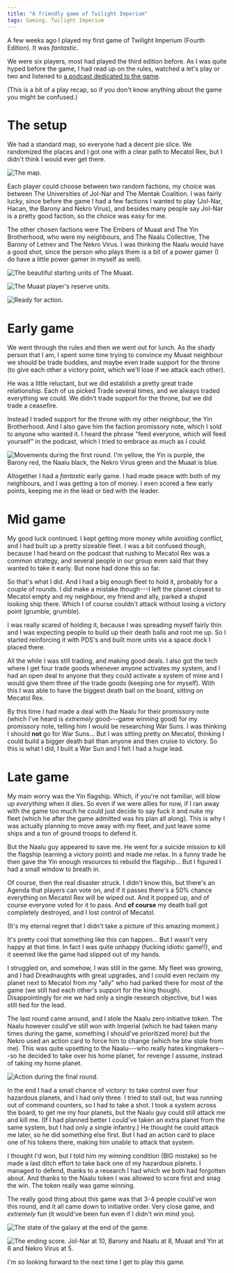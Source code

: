 ```yaml
---
title: "A friendly game of Twilight Imperium"
tags: Gaming, Twilight Imperium
---
```


A few weeks ago I played my first game of Twilight Imperium (Fourth Edition). It was *fantastic*.

We were six players, most had played the third edition before. As I was quite hyped before the game, I had read up on the rules, watched a let's play or two and listened to [a podcast dedicated to the game][spacecats].

(This is a bit of a play recap, so if you don't know anything about the game you might be confused.)


# The setup

We had a standard map, so everyone had a decent pie slice. We randomized the places and I got one with a clear path to Mecatol Rex, but I didn't think I would ever get there.

![The map.](/images/ti/IMG_20191124_110449.jpg)

Each player could choose between two random factions, my choice was between The Universities of Jol-Nar and The Mentak Coalition. I was fairly lucky, since before the game I had a few factions I wanted to play (Jol-Nar, Hacan, the Barony and Nekro Virus), and besides many people say Jol-Nar is a pretty good faction, so the choice was easy for me.

The other chosen factions were The Embers of Muaat and The Yin Brotherhood, who were my neighbours, and The Naalu Collective, The Barony of Letnev and The Nekro Virus. I was thinking the Naalu would have a good shot, since the person who plays them is a bit of a power gamer (I do have a little power gamer in myself as well).

![The beautiful starting units of The Muaat.](/images/ti/IMG_20191124_114812_825.jpg)

![The Muaat player's reserve units.](/images/ti/IMG_20191124_110500.jpg)

![Ready for action.](/images/ti/20191124_130444.jpeg)


# Early game

We went through the rules and then we went out for lunch. As the shady person that I am, I spent some time trying to convince my Muaat neighbour we should be trade buddies, and maybe even trade support for the throne (to give each other a victory point, which we'll lose if we attack each other).

He was a little reluctant, but we did establish a pretty great trade relationship. Each of us picked Trade several times, and we always traded everything we could. We didn't trade support for the throne, but we did trade a ceasefire.

Instead I traded support for the throne with my other neighbour, the Yin Brotherhood. And I also gave him the faction promissory note, which I sold to anyone who wanted it. I heard the phrase "feed everyone, which will feed yourself" in the podcast, which I tried to embrace as much as I could.

![Movements during the first round. I'm yellow, the Yin is purple, the Barony red, the Naalu black, the Nekro Virus green and the Muaat is blue.](/images/ti/IMG_20191124_140642_407.jpg)

Altogether I had a *fantastic* early game. I had made peace with both of my neighbours, and I was getting a ton of money.  I even scored a few early points, keeping me in the lead or tied with the leader.


# Mid game

My good luck continued. I kept getting more money while avoiding conflict, and I had built up a pretty sizeable fleet. I was a bit confused though, because I had heard on the podcast that rushing to Mecatol Rex was a common strategy, and several people in our group even said that they wanted to take it early. But none had done this so far.

So that's what I did. And I had a big enough fleet to hold it, probably for a couple of rounds. I did make a mistake though---I left the planet closest to Mecatol empty and my neighbour, my friend and ally, parked a stupid looking ship there. Which I of course couldn't attack without losing a victory point (grumble, grumble).

I was really scared of holding it, because I was spreading myself fairly thin and I was expecting people to build up their death balls and root me up. So I started reinforcing it with PDS's and built more units via a space dock I placed there.

All the while I was still trading, and making good deals. I also got the tech where I get four trade goods whenever anyone activates my system, and I had an open deal to anyone that they could activate a system of mine and I would give them three of the trade goods (keeping one for myself). With this I was able to have the biggest death ball on the board, sitting on Mecatol Rex.

By this time I had made a deal with the Naalu for their promissory note (which I've heard is *extremely* good---game winning good) for my promissory note, telling him I would be researching War Suns. I was thinking I should **not** go for War Suns... But I was sitting pretty on Mecatol, thinking I could build a bigger death ball than anyone and then cruise to victory. So this is what I did, I built a War Sun and I felt I had a huge lead.


# Late game

My main worry was the Yin flagship. Which, if you're not familiar, will blow up *everything* when it dies. So even if we were allies for now, if I ran away with the game too much he could just decide to say fuck it and nuke my fleet (which he after the game admitted was his plan all along). This is why I was actually planning to move away with my fleet, and just leave some ships and a ton of ground troops to defend it.

But the Naalu guy appeared to save me. He went for a suicide mission to kill the flagship (earning a victory point) and made me relax. In a funny trade he then gave the Yin enough resources to rebuild the flagship... But I figured I had a small window to breath in.

Of course, then the real disaster struck. I didn't know this, but there's an Agenda that players can vote on, and if it passes there's a 50% chance everything on Mecatol Rex will be wiped out. And it popped up, and of course everyone voted for it to pass. And **of course** my death ball got completely destroyed, and I lost control of Mecatol.

(It's my eternal regret that I didn't take a picture of this amazing moment.)

It's pretty cool that something like this can happen... But I wasn't very happy at that time. In fact I was quite unhappy (fucking idiotic game!!), and it seemed like the game had slipped out of my hands.

I struggled on, and somehow, I was still in the game. My fleet was growing, and I had Dreadnaughts with great upgrades, and I could even reclaim my planet next to Mecatol from my "ally" who had parked there for most of the game (we still had each other's support for the king though). Disappointingly for me we had only a single research objective, but I was still tied for the lead.

The last round came around, and I stole the Naalu zero initiative token. The Naalu however could've still won with Imperial (which he had taken many times during the game, something I should've prioritized more) but the Nekro used an action card to force him to change (which he btw stole from me). This was quite upsetting to the Naalu---who really hates kingmakers---so he decided to take over his home planet, for revenge I assume, instead of taking my home planet.

![Action during the final round.](/images/ti/IMG_20191124_202903.jpg)

In the end I had a small chance of victory: to take control over four hazardous planets, and I had only three. I tried to stall out, but was running out of command counters, so I had to take a shot. I took a system across the board, to get me my four planets, but the Naalu guy could still attack me and kill me. (If I had planned better I could've taken an extra planet from the same system, but I had only a single infantry.) He thought he could attack me later, so he did something else first. But I had an action card to place one of his tokens there, making him unable to attack that system.

I thought I'd won, but I told him my winning condition (BIG mistake) so he made a last ditch effort to take back one of my hazardous planets. I managed to defend, thanks to a research I had which we both had forgotten about. And thanks to the Naalu token I was allowed to score first and snag the win. The token really was game winning.

The really good thing about this game was that 3-4 people could've won this round, and it all came down to initiative order. Very close game, and *extremely* fun (it would've been fun even if I didn't win mind you).

![The state of the galaxy at the end of the game.](/images/ti/IMG_20191124_203253371.jpg)

![The ending score. Jol-Nar at 10, Barony and Naalu at 8, Muaat and Yin at 6 and Nekro Virus at 5.](/images/ti/IMG_20191124_203306853.jpg)

I'm so looking forward to the next time I get to play this game.


[TI]: https://boardgamegeek.com/boardgame/233078/twilight-imperium-fourth-edition/images "Twilight Imperium (Fourth Edition)"
[spacecats]: https://spacecatspeaceturtles.podbean.com/


